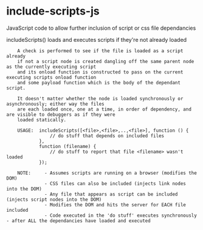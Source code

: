 # include-scripts-js
JavaScript code to allow further inclusion of script or css file dependancies

 includeScripts() loads and executes scripts if they're not already loaded
    
        A check is performed to see if the file is loaded as a script already
        if not a script node is created dangling off the same parent node as the currently executing script
        and its onload function is constructed to pass on the current executing scripts onload function 
        and some payload function which is the body of the dependant script.
        
        It doesn't matter whether the node is loaded synchronously or asynchronously; either way the files
        are each loaded once, one at a time, in order of dependency, and are visible to debuggers as if they were
        loaded statically.
        
        USAGE:  includeScripts([<file>,<file>,..,<file>], function () {
                    // do stuff that depends on included files
                },
                function (filename) {
                    // do stuff to report that file <filename> wasn't loaded 
                });
        
        NOTE:     - Assumes scripts are running on a browser (modifies the DOM)
                  - CSS files can also be included (injects link nodes into the DOM)
                  - Any file that appears as script can be included (injects script nodes into the DOM)
                  - Modifies the DOM and hits the server for EACH file included
                  - Code executed in the 'do stuff' executes synchronously - after ALL the dependancies have loaded and executed

